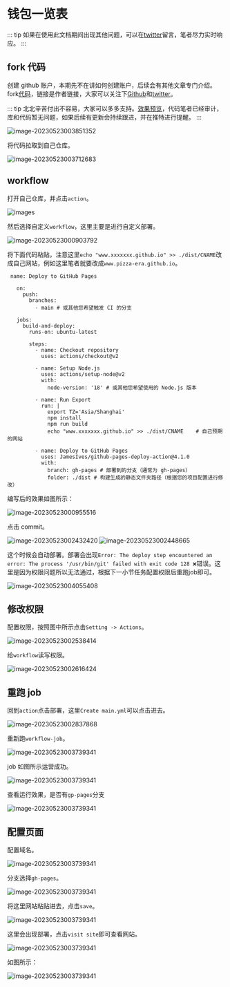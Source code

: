 # 钱包一览表

::: tip
如果在使用此文档期间出现其他问题，可以在[twitter](https://twitter.com/Mo_Wmusk)留言，笔者尽力实时响应。
:::

## fork 代码

创建 github 账户，本期先不在讲如何创建账户，后续会有其他文章专门介绍。
fork[代码](https://github.com/wxtsky/MyWalletScan)，链接是作者链接，大家可以关注下[Github](https://github.com/wxtsky/MyWalletScan)和[twitter](https://twitter.com/jingluo0)。

::: tip
北北辛苦付出不容易，大家可以多多支持。[效果预览](https://bitboxtools.github.io/#/zksync)，代码笔者已经审计，库和代码暂无问题，如果后续有更新会持续跟进，并在推特进行提醒。
:::

![image-20230523003851352](./images/image-20230523003851352.png)

将代码拉取到自己仓库。

![image-20230523003712683](./images/image-20230523003712683.png)

## workflow

打开自己仓库，并点击`action`。

![images](./images/image-20230523003739341.png)

然后选择自定义`workflow`，这里主要是进行自定义部署。

![image-20230523000903792](./images/image-20230523000903792.png)

将下面代码粘贴，注意这里`echo "www.xxxxxxx.github.io" >> ./dist/CNAME`改成自己网站，例如这里笔者就要改成`www.pizza-era.github.io`。

```shell
 name: Deploy to GitHub Pages

   on:
     push:
       branches:
         - main # 或其他您希望触发 CI 的分支

   jobs:
     build-and-deploy:
       runs-on: ubuntu-latest

       steps:
         - name: Checkout repository
           uses: actions/checkout@v2

         - name: Setup Node.js
           uses: actions/setup-node@v2
           with:
             node-version: '18' # 或其他您希望使用的 Node.js 版本

         - name: Run Export
           run: |
             export TZ='Asia/Shanghai'
             npm install
             npm run build
             echo "www.xxxxxxx.github.io" >> ./dist/CNAME    # 自己预期的网站

         - name: Deploy to GitHub Pages
           uses: JamesIves/github-pages-deploy-action@4.1.0
           with:
             branch: gh-pages # 部署到的分支（通常为 gh-pages）
             folder: ./dist # 构建生成的静态文件夹路径（根据您的项目配置进行修改）
```

编写后的效果如图所示：

![image-20230523000955516](./images/image-20230523000955516.png)

点击 commit。

![image-20230523002432420](./images/image-20230523002432420.png)
![image-20230523002448665](./images/image-20230523002448665.png)

这个时候会自动部署。部署会出现`Error: The deploy step encountered an error: The process '/usr/bin/git' failed with exit code 128 ❌`错误。这里是因为权限问题所以无法通过，根据下一小节任务配置权限后重跑job即可。

![image-20230523004055408](./images/image-20230523004055408.png)

## 修改权限

配置权限，按照图中所示点击`Setting -> Actions`。

![image-20230523002538414](./images/image-20230523002538414.png)

给`workflow`读写权限。

![image-20230523002616424](./images/image-20230523002616424.png)

## 重跑 job

回到`action`点击部署，这里`Create main.yml`可以点击进去。

![image-20230523002837868](./images/image-20230523002837868.png)

重新跑`workflow-job`。

![image-20230523003739341](./images/image-20230523004154424.png)

job 如图所示运营成功。

![image-20230523003739341](./images/image-20230523003034123.png)

查看运行效果，是否有`gp-pages`分支

![image-20230523003739341](./images/image-20230523004247529.png)

## 配置页面

配置域名。

![image-20230523003739341](./images/image-20230523004322713.png)

分支选择`gh-pages`。

![image-20230523003739341](./images/image-20230523003248224.png)

将这里网站粘贴进去，点击`save`。

![image-20230523003739341](./images/image-20230523005215424.png)

这里会出现部署，点击`visit site`即可查看网站。

![image-20230523003739341](./images/image-20230523004429886.png)

如图所示：

![image-20230523003739341](./images/image-20230523004521392.png)
